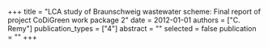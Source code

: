 +++
title = "LCA study of Braunschweig wastewater scheme: Final report of project CoDiGreen work package 2"
date = 2012-01-01
authors = ["C. Remy"]
publication_types = ["4"]
abstract = ""
selected = false
publication = ""
+++

